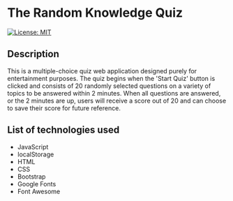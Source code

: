 # The Random Knowledge Quiz

[![License: MIT](https://img.shields.io/badge/License-MIT-yellow.svg)](https://opensource.org/licenses/MIT)

## Description 

This is a multiple-choice quiz web application designed purely for entertainment purposes. The quiz begins when the 'Start Quiz' button is clicked and consists of 20 randomly selected questions on a variety of topics to be answered within 2 minutes. When all questions are answered, or the 2 minutes are up, users will receive a score out of 20 and can choose to save their score for future reference.

## List of technologies used

- JavaScript
- localStorage 
- HTML
- CSS 
- Bootstrap
- Google Fonts
- Font Awesome